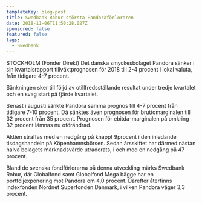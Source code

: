 ```yaml
---
templateKey: blog-post
title: Swedbank Robur största Pandoraförloraren
date: 2018-11-06T11:50:28.027Z
sponsored: false
featured: false
tags:
  - Swedbank
---
```

STOCKHOLM (Fonder Direkt) Det danska smyckesbolaget Pandora sänker i sin kvartalsrapport tillväxtprognosen för 2018 till 2-4 procent i lokal valuta, från tidigare 4-7 procent.

Sänkningen sker till följd av otillfredsställande resultat under tredje kvartalet och en svag start på fjärde kvartalet.

Senast i augusti sänkte Pandora samma prognos till 4-7 procent från tidigare 7-10 procent. Då sänktes även prognosen för bruttomarginalen till 32 procent från 35 procent. Prognosen för ebitda-marginalen på omkring 32 procent lämnas nu oförändrad.

Aktien straffas med en nedgång på knappt 9procent i den inledande tisdagshandeln på Köpenhamnsbörsen. Sedan årsskiftet har därmed nästan halva bolagets marknadsvärde utraderats, i och med en nedgång på 47 procent.

Bland de svenska fondförlorarna på denna utveckling märks Swedbank Robur, där Globalfond samt Globalfond Mega bägge har en portföljexponering mot Pandora om 4,0 procent. Därefter återfinns indexfonden Nordnet Superfonden Danmark, i vilken Pandora väger 3,3 procent.
